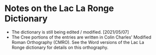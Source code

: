 # Notes on the Lac La Ronge Dictionary

* The dictionary is still being edited / modified. [2021/05/07]
* The Cree portions of the entries are written in Colin Charles' Modified Roman Orthography (CMRO). See the Word versions of the Lac La Ronge dictionary for details on this orthography.
